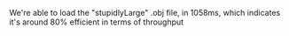 We're able to load the "stupidlyLarge" .obj file, in 1058ms, which indicates it's around 80% efficient in terms of
throughput